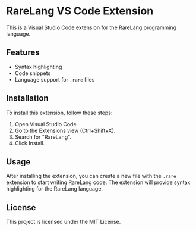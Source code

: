 # RareLang VS Code Extension

This is a Visual Studio Code extension for the RareLang programming language.

## Features

- Syntax highlighting
- Code snippets
- Language support for `.rare` files

## Installation

To install this extension, follow these steps:

1. Open Visual Studio Code.
2. Go to the Extensions view (Ctrl+Shift+X).
3. Search for "RareLang".
4. Click Install.

## Usage

After installing the extension, you can create a new file with the `.rare` extension to start writing RareLang code. The extension will provide syntax highlighting for the RareLang language.

## License

This project is licensed under the MIT License.

